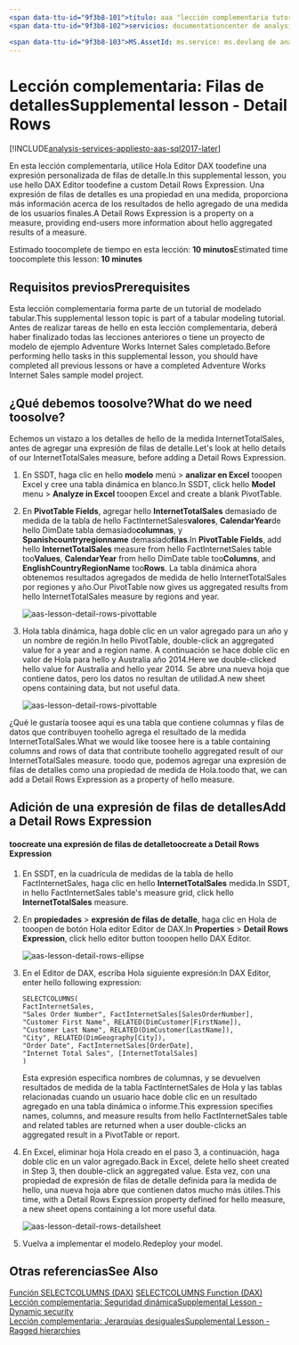 ```yaml
---
<span data-ttu-id="9f3b8-101">título: aaa "lección complementaria tutorial de Analysis Services de Azure: filas de detalles | Descripción de Microsoft Docs": describe cómo toocreate una expresión de filas de detalle de Hola tutorial de Azure de Analysis Services.</span><span class="sxs-lookup"><span data-stu-id="9f3b8-101">title: aaa"Azure Analysis Services tutorial supplemental lesson: Detail Rows | Microsoft Docs" description: Describes how toocreate a Detail Rows Expression in hello Azure Analysis Services tutorial.</span></span>
<span data-ttu-id="9f3b8-102">servicios: documentationcenter de analysis services: '' autor: minewiskan manager: erikre editor: '' etiquetas: ''</span><span class="sxs-lookup"><span data-stu-id="9f3b8-102">services: analysis-services documentationcenter: '' author: minewiskan manager: erikre editor: '' tags: ''</span></span>

<span data-ttu-id="9f3b8-103">MS.AssetId: ms.service: ms.devlang de analysis services: NA ms.topic: get-started-article ms.tgt_pltfrm: NA ms.workload: na ms.date: 26/05/2017 ms.author: owend</span><span class="sxs-lookup"><span data-stu-id="9f3b8-103">ms.assetid: ms.service: analysis-services ms.devlang: NA ms.topic: get-started-article ms.tgt_pltfrm: NA ms.workload: na ms.date: 05/26/2017 ms.author: owend</span></span>
---
```

# <a name="supplemental-lesson---detail-rows"></a><span data-ttu-id="9f3b8-104">Lección complementaria: Filas de detalles</span><span class="sxs-lookup"><span data-stu-id="9f3b8-104">Supplemental lesson - Detail Rows</span></span>

[!INCLUDE[analysis-services-appliesto-aas-sql2017-later](../../../includes/analysis-services-appliesto-aas-sql2017-later.md)]

<span data-ttu-id="9f3b8-105">En esta lección complementaria, utilice Hola Editor DAX toodefine una expresión personalizada de filas de detalle.</span><span class="sxs-lookup"><span data-stu-id="9f3b8-105">In this supplemental lesson, you use hello DAX Editor toodefine a custom Detail Rows Expression.</span></span> <span data-ttu-id="9f3b8-106">Una expresión de filas de detalles es una propiedad en una medida, proporciona más información acerca de los resultados de hello agregado de una medida de los usuarios finales.</span><span class="sxs-lookup"><span data-stu-id="9f3b8-106">A Detail Rows Expression is a property on a measure, providing end-users more information about hello aggregated results of a measure.</span></span> 
  
<span data-ttu-id="9f3b8-107">Estimado toocomplete de tiempo en esta lección: **10 minutos**</span><span class="sxs-lookup"><span data-stu-id="9f3b8-107">Estimated time toocomplete this lesson: **10 minutes**</span></span>  
  
## <a name="prerequisites"></a><span data-ttu-id="9f3b8-108">Requisitos previos</span><span class="sxs-lookup"><span data-stu-id="9f3b8-108">Prerequisites</span></span>  
<span data-ttu-id="9f3b8-109">Esta lección complementaria forma parte de un tutorial de modelado tabular.</span><span class="sxs-lookup"><span data-stu-id="9f3b8-109">This supplemental lesson topic is part of a tabular modeling tutorial.</span></span> <span data-ttu-id="9f3b8-110">Antes de realizar tareas de hello en esta lección complementaria, deberá haber finalizado todas las lecciones anteriores o tiene un proyecto de modelo de ejemplo Adventure Works Internet Sales completado.</span><span class="sxs-lookup"><span data-stu-id="9f3b8-110">Before performing hello tasks in this supplemental lesson, you should have completed all previous lessons or have a completed Adventure Works Internet Sales sample model project.</span></span>  
  
## <a name="what-do-we-need-toosolve"></a><span data-ttu-id="9f3b8-111">¿Qué debemos toosolve?</span><span class="sxs-lookup"><span data-stu-id="9f3b8-111">What do we need toosolve?</span></span>
<span data-ttu-id="9f3b8-112">Echemos un vistazo a los detalles de hello de la medida InternetTotalSales, antes de agregar una expresión de filas de detalle.</span><span class="sxs-lookup"><span data-stu-id="9f3b8-112">Let's look at hello details of our InternetTotalSales measure, before adding a Detail Rows Expression.</span></span>

1.  <span data-ttu-id="9f3b8-113">En SSDT, haga clic en hello **modelo** menú > **analizar en Excel** tooopen Excel y cree una tabla dinámica en blanco.</span><span class="sxs-lookup"><span data-stu-id="9f3b8-113">In SSDT, click hello **Model** menu > **Analyze in Excel** tooopen Excel and create a blank PivotTable.</span></span>
  
2.  <span data-ttu-id="9f3b8-114">En **PivotTable Fields**, agregar hello **InternetTotalSales** demasiado de medida de la tabla de hello FactInternetSales**valores**, **CalendarYear**de hello DimDate tabla demasiado**columnas**, y **Spanishcountryregionname** demasiado**filas**.</span><span class="sxs-lookup"><span data-stu-id="9f3b8-114">In **PivotTable Fields**, add hello **InternetTotalSales** measure from hello FactInternetSales table too**Values**, **CalendarYear** from hello DimDate table too**Columns**, and **EnglishCountryRegionName** too**Rows**.</span></span> <span data-ttu-id="9f3b8-115">La tabla dinámica ahora obtenemos resultados agregados de medida de hello InternetTotalSales por regiones y año.</span><span class="sxs-lookup"><span data-stu-id="9f3b8-115">Our PivotTable now gives us aggregated results from hello InternetTotalSales measure by regions and year.</span></span> 

    ![aas-lesson-detail-rows-pivottable](../tutorials/media/aas-lesson-detail-rows-pivottable.png)

3. <span data-ttu-id="9f3b8-117">Hola tabla dinámica, haga doble clic en un valor agregado para un año y un nombre de región.</span><span class="sxs-lookup"><span data-stu-id="9f3b8-117">In hello PivotTable, double-click an aggregated value for a year and a region name.</span></span> <span data-ttu-id="9f3b8-118">A continuación se hace doble clic en valor de Hola para hello y Australia año 2014.</span><span class="sxs-lookup"><span data-stu-id="9f3b8-118">Here we double-clicked hello value for Australia and hello year 2014.</span></span> <span data-ttu-id="9f3b8-119">Se abre una nueva hoja que contiene datos, pero los datos no resultan de utilidad.</span><span class="sxs-lookup"><span data-stu-id="9f3b8-119">A new sheet opens containing data, but not useful data.</span></span>

    ![aas-lesson-detail-rows-pivottable](../tutorials/media/aas-lesson-detail-rows-sheet.png)
  
<span data-ttu-id="9f3b8-121">¿Qué le gustaría toosee aquí es una tabla que contiene columnas y filas de datos que contribuyen toohello agrega el resultado de la medida InternetTotalSales.</span><span class="sxs-lookup"><span data-stu-id="9f3b8-121">What we would like toosee here is a table containing columns and rows of data that contribute toohello aggregated result of our InternetTotalSales measure.</span></span> <span data-ttu-id="9f3b8-122">toodo que, podemos agregar una expresión de filas de detalles como una propiedad de medida de Hola.</span><span class="sxs-lookup"><span data-stu-id="9f3b8-122">toodo that, we can add a Detail Rows Expression as a property of hello measure.</span></span>

## <a name="add-a-detail-rows-expression"></a><span data-ttu-id="9f3b8-123">Adición de una expresión de filas de detalles</span><span class="sxs-lookup"><span data-stu-id="9f3b8-123">Add a Detail Rows Expression</span></span>

#### <a name="toocreate-a-detail-rows-expression"></a><span data-ttu-id="9f3b8-124">toocreate una expresión de filas de detalle</span><span class="sxs-lookup"><span data-stu-id="9f3b8-124">toocreate a Detail Rows Expression</span></span> 
  
1. <span data-ttu-id="9f3b8-125">En SSDT, en la cuadrícula de medidas de la tabla de hello FactInternetSales, haga clic en hello **InternetTotalSales** medida.</span><span class="sxs-lookup"><span data-stu-id="9f3b8-125">In SSDT, in hello FactInternetSales table's measure grid, click hello **InternetTotalSales** measure.</span></span> 

2. <span data-ttu-id="9f3b8-126">En **propiedades** > **expresión de filas de detalle**, haga clic en Hola de tooopen de botón Hola editor Editor de DAX.</span><span class="sxs-lookup"><span data-stu-id="9f3b8-126">In **Properties** > **Detail Rows Expression**, click hello editor button tooopen hello DAX Editor.</span></span>

    ![aas-lesson-detail-rows-ellipse](../tutorials/media/aas-lesson-detail-rows-ellipse.png)

3. <span data-ttu-id="9f3b8-128">En el Editor de DAX, escriba Hola siguiente expresión:</span><span class="sxs-lookup"><span data-stu-id="9f3b8-128">In DAX Editor, enter hello following expression:</span></span>

    ```
    SELECTCOLUMNS(
    FactInternetSales,
    "Sales Order Number", FactInternetSales[SalesOrderNumber],
    "Customer First Name", RELATED(DimCustomer[FirstName]),
    "Customer Last Name", RELATED(DimCustomer[LastName]),
    "City", RELATED(DimGeography[City]),
    "Order Date", FactInternetSales[OrderDate],
    "Internet Total Sales", [InternetTotalSales]
    )

    ```

    <span data-ttu-id="9f3b8-129">Esta expresión especifica nombres de columnas, y se devuelven resultados de medida de la tabla FactInternetSales de Hola y las tablas relacionadas cuando un usuario hace doble clic en un resultado agregado en una tabla dinámica o informe.</span><span class="sxs-lookup"><span data-stu-id="9f3b8-129">This expression specifies names, columns, and measure results from hello FactInternetSales table and related tables are returned when a user double-clicks an aggregated result in a PivotTable or report.</span></span>

4. <span data-ttu-id="9f3b8-130">En Excel, eliminar hoja Hola creado en el paso 3, a continuación, haga doble clic en un valor agregado.</span><span class="sxs-lookup"><span data-stu-id="9f3b8-130">Back in Excel, delete hello sheet created in Step 3, then double-click an aggregated value.</span></span> <span data-ttu-id="9f3b8-131">Esta vez, con una propiedad de expresión de filas de detalle definida para la medida de hello, una nueva hoja abre que contienen datos mucho más útiles.</span><span class="sxs-lookup"><span data-stu-id="9f3b8-131">This time, with a Detail Rows Expression property defined for hello measure, a new sheet opens containing a lot more useful data.</span></span>

    ![aas-lesson-detail-rows-detailsheet](../tutorials/media/aas-lesson-detail-rows-detailsheet.png)

5. <span data-ttu-id="9f3b8-133">Vuelva a implementar el modelo.</span><span class="sxs-lookup"><span data-stu-id="9f3b8-133">Redeploy your model.</span></span>

  
## <a name="see-also"></a><span data-ttu-id="9f3b8-134">Otras referencias</span><span class="sxs-lookup"><span data-stu-id="9f3b8-134">See Also</span></span>  
<span data-ttu-id="9f3b8-135">[Función SELECTCOLUMNS (DAX)](https://msdn.microsoft.com/library/mt761759.aspx) </span><span class="sxs-lookup"><span data-stu-id="9f3b8-135">[SELECTCOLUMNS Function (DAX)](https://msdn.microsoft.com/library/mt761759.aspx) </span></span>  
[<span data-ttu-id="9f3b8-136">Lección complementaria: Seguridad dinámica</span><span class="sxs-lookup"><span data-stu-id="9f3b8-136">Supplemental Lesson - Dynamic security</span></span>](../tutorials/aas-supplemental-lesson-dynamic-security.md)  
[<span data-ttu-id="9f3b8-137">Lección complementaria: Jerarquías desiguales</span><span class="sxs-lookup"><span data-stu-id="9f3b8-137">Supplemental Lesson - Ragged hierarchies</span></span>](../tutorials/aas-supplemental-lesson-ragged-hierarchies.md)  
